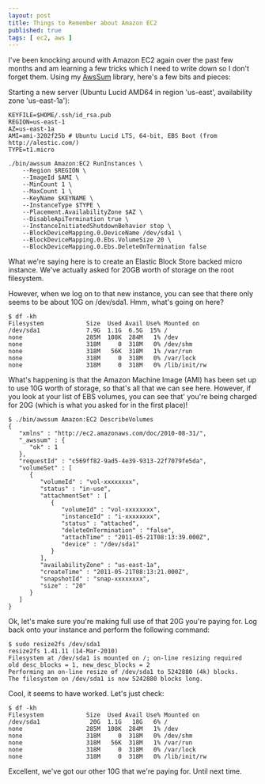 ```yaml
---
layout: post
title: Things to Remember about Amazon EC2
published: true
tags: [ ec2, aws ]
---
```

I've been knocking around with Amazon EC2 again over the past few months and am learning a few tricks which I need to write down so I don't forget them. Using my [AwsSum](https://github.com/andychilton/awssum) library, here's a few bits and pieces:

Starting a new server (Ubuntu Lucid AMD64 in region 'us-east', availability zone 'us-east-1a'):

    KEYFILE=$HOME/.ssh/id_rsa.pub
    REGION=us-east-1
    AZ=us-east-1a
    AMI=ami-3202f25b # Ubuntu Lucid LTS, 64-bit, EBS Boot (from http://alestic.com/)
    TYPE=t1.micro

    ./bin/awssum Amazon:EC2 RunInstances \
        --Region $REGION \
        --ImageId $AMI \
        --MinCount 1 \
        --MaxCount 1 \
        --KeyName $KEYNAME \
        --InstanceType $TYPE \
        --Placement.AvailabilityZone $AZ \
        --DisableApiTermination true \
        --InstanceInitiatedShutdownBehavior stop \
        --BlockDeviceMapping.0.DeviceName /dev/sda1 \
        --BlockDeviceMapping.0.Ebs.VolumeSize 20 \
        --BlockDeviceMapping.0.Ebs.DeleteOnTermination false

What we're saying here is to create an Elastic Block Store backed micro instance. We've actually asked for 20GB worth of storage on the root filesystem.

However, when we log on to that new instance, you can see that there only seems to be about 10G on /dev/sda1. Hmm, what's going on here?

    $ df -kh
    Filesystem            Size  Used Avail Use% Mounted on
    /dev/sda1             7.9G  1.1G  6.5G  15% /
    none                  285M  108K  284M   1% /dev
    none                  318M     0  318M   0% /dev/shm
    none                  318M   56K  318M   1% /var/run
    none                  318M     0  318M   0% /var/lock
    none                  318M     0  318M   0% /lib/init/rw

What's happening is that the Amazon Machine Image (AMI) has been set up to use 10G worth of storage, so that's all that we can see here. However, if you look at your list of EBS volumes, you can see that' you're being charged for 20G (which is what you asked for in the first place)!

    $ ./bin/awssum Amazon:EC2 DescribeVolumes
    {
       "xmlns" : "http://ec2.amazonaws.com/doc/2010-08-31/",
       "_awssum" : {
          "ok" : 1
       },
       "requestId" : "c569ff82-9ad5-4e39-9313-22f7079fe5da",
       "volumeSet" : [
          {
             "volumeId" : "vol-xxxxxxxx",
             "status" : "in-use",
             "attachmentSet" : [
                {
                   "volumeId" : "vol-xxxxxxxx",
                   "instanceId" : "i-xxxxxxxx",
                   "status" : "attached",
                   "deleteOnTermination" : "false",
                   "attachTime" : "2011-05-21T08:13:39.000Z",
                   "device" : "/dev/sda1"
                }
             ],
             "availabilityZone" : "us-east-1a",
             "createTime" : "2011-05-21T08:13:21.000Z",
             "snapshotId" : "snap-xxxxxxxx",
             "size" : "20"
          }
       ]
    }

Ok, let's make sure you're making full use of that 20G you're paying for. Log back onto your instance and perform the following command:

    $ sudo resize2fs /dev/sda1
    resize2fs 1.41.11 (14-Mar-2010)
    Filesystem at /dev/sda1 is mounted on /; on-line resizing required
    old desc_blocks = 1, new_desc_blocks = 2
    Performing an on-line resize of /dev/sda1 to 5242880 (4k) blocks.
    The filesystem on /dev/sda1 is now 5242880 blocks long.

Cool, it seems to have worked. Let's just check:

    $ df -kh
    Filesystem            Size  Used Avail Use% Mounted on
    /dev/sda1              20G  1.1G   18G   6% /
    none                  285M  108K  284M   1% /dev
    none                  318M     0  318M   0% /dev/shm
    none                  318M   56K  318M   1% /var/run
    none                  318M     0  318M   0% /var/lock
    none                  318M     0  318M   0% /lib/init/rw

Excellent, we've got our other 10G that we're paying for. Until next time.
